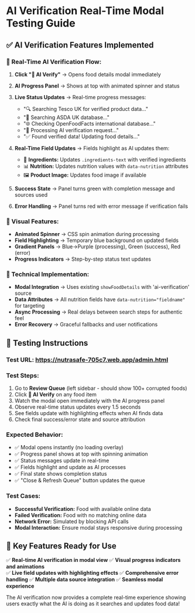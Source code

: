 # AI Verification Real-Time Modal Testing Guide

## ✅ AI Verification Features Implemented

### **🤖 Real-Time AI Verification Flow:**

1. **Click "🤖 AI Verify"** → Opens food details modal immediately
2. **AI Progress Panel** → Shows at top with animated spinner and status
3. **Live Status Updates** → Real-time progress messages:
   - "🔍 Searching Tesco UK for verified product data..."
   - "🏪 Searching ASDA UK database..."
   - "🌐 Checking OpenFoodFacts international database..."
   - "🤖 Processing AI verification request..."
   - "✅ Found verified data! Updating food details..."

4. **Real-Time Field Updates** → Fields highlight as AI updates them:
   - 🧪 **Ingredients:** Updates `.ingredients-text` with verified ingredients
   - 📊 **Nutrition:** Updates nutrition values with `data-nutrition` attributes
   - 🖼️ **Product Image:** Updates food image if available

5. **Success State** → Panel turns green with completion message and sources used

6. **Error Handling** → Panel turns red with error message if verification fails

### **🎨 Visual Features:**
- **Animated Spinner** → CSS spin animation during processing
- **Field Highlighting** → Temporary blue background on updated fields
- **Gradient Panels** → Blue→Purple (processing), Green (success), Red (error)
- **Progress Indicators** → Step-by-step status text updates

### **🔧 Technical Implementation:**
- **Modal Integration** → Uses existing `showFoodDetails` with 'ai-verification' source
- **Data Attributes** → All nutrition fields have `data-nutrition="fieldname"` for targeting
- **Async Processing** → Real delays between search steps for authentic feel
- **Error Recovery** → Graceful fallbacks and user notifications

## 🧪 Testing Instructions

### **Test URL:** https://nutrasafe-705c7.web.app/admin.html

### **Test Steps:**
1. Go to **Review Queue** (left sidebar - should show 100+ corrupted foods)
2. Click **🤖 AI Verify** on any food item
3. Watch the modal open immediately with the AI progress panel
4. Observe real-time status updates every 1.5 seconds
5. See fields update with highlighting effects when AI finds data
6. Check final success/error state and source attribution

### **Expected Behavior:**
- ✅ Modal opens instantly (no loading overlay)
- ✅ Progress panel shows at top with spinning animation
- ✅ Status messages update in real-time
- ✅ Fields highlight and update as AI processes
- ✅ Final state shows completion status
- ✅ "Close & Refresh Queue" button updates the queue

### **Test Cases:**
- **Successful Verification:** Food with available online data
- **Failed Verification:** Food with no matching online data
- **Network Error:** Simulated by blocking API calls
- **Modal Interaction:** Ensure modal stays responsive during processing

## 🎯 Key Features Ready for Use

✅ **Real-time AI verification in modal view**
✅ **Visual progress indicators and animations**  
✅ **Live field updates with highlighting effects**
✅ **Comprehensive error handling**
✅ **Multiple data source integration**
✅ **Seamless modal experience**

The AI verification now provides a complete real-time experience showing users exactly what the AI is doing as it searches and updates food data!